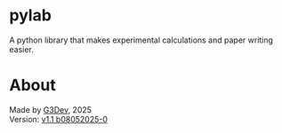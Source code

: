 # pylab
A python library that makes experimental calculations and paper writing easier.

# About
Made by [G3Dev](https://github.com/G3Dev-0), 2025\
Version: [v1.1 b08052025-0](https://github.com/G3Dev-0/pylab)